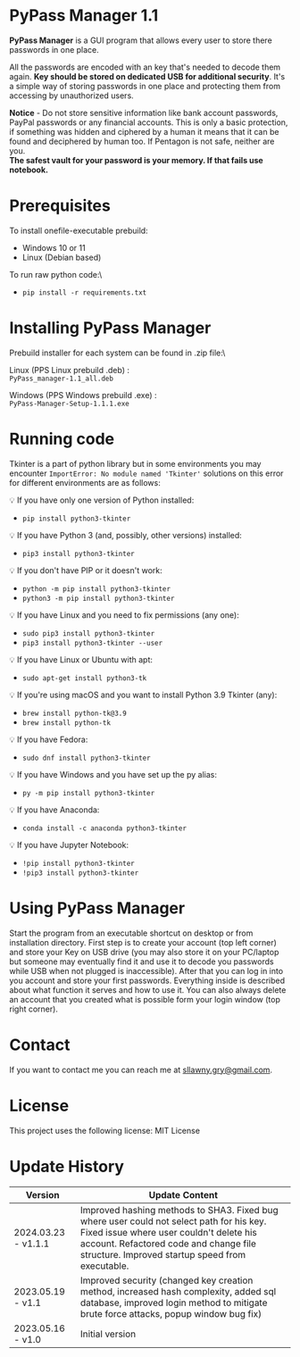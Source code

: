 # PyPass Manager 1.1

**PyPass Manager** is a GUI program that allows every user to store there passwords in one place.

All the passwords are encoded with an key that's needed to decode them again. **Key should be stored on dedicated USB 
for additional security**. It's a simple way of storing passwords in one place and protecting them from accessing 
by unauthorized users.

**Notice** - Do not store sensitive information like bank account passwords, PayPal passwords or any financial accounts. 
This is only a basic protection, if something was hidden and ciphered by a human it means that it can be found and 
deciphered by human too. If Pentagon is not safe, neither are you. \
**The safest vault for your password is your memory. If that fails use notebook.**

# Prerequisites 

To install onefile-executable prebuild: 
- Windows 10 or 11
- Linux (Debian based)

To run raw python code:\
- `pip install -r requirements.txt`


# Installing PyPass Manager

Prebuild installer for each system can be found in .zip file:\

Linux (PPS Linux prebuild .deb) :\
`PyPass_manager-1.1_all.deb`

Windows (PPS Windows prebuild .exe) :\
`PyPass-Manager-Setup-1.1.1.exe`

# Running code

Tkinter is a part of python library but in some environments you may encounter `ImportError: No module named 'Tkinter'` 
solutions on this error for different environments are as follows:

💡 If you have only one version of Python installed:
- `pip install python3-tkinter`

💡 If you have Python 3 (and, possibly, other versions) installed:
- `pip3 install python3-tkinter`

💡 If you don't have PIP or it doesn't work:
- `python -m pip install python3-tkinter`
- `python3 -m pip install python3-tkinter`

💡 If you have Linux and you need to fix permissions (any one):
- `sudo pip3 install python3-tkinter`
- `pip3 install python3-tkinter --user`

💡 If you have Linux or Ubuntu with apt:
- `sudo apt-get install python3-tk`

💡 If you're using macOS and you want to install Python 3.9 Tkinter (any):
- `brew install python-tk@3.9`
- `brew install python-tk`

💡 If you have Fedora:
- `sudo dnf install python3-tkinter`

💡 If you have Windows and you have set up the py alias:
- `py -m pip install python3-tkinter`

💡 If you have Anaconda:
- `conda install -c anaconda python3-tkinter`

💡 If you have Jupyter Notebook:
- `!pip install python3-tkinter`
- `!pip3 install python3-tkinter`

# Using PyPass Manager

Start the program from an executable shortcut on desktop or from installation directory. First step is to create your 
account (top left corner) and store your Key on USB drive (you may also store it on your PC/laptop but someone may 
eventually find it and use it to decode you passwords while USB when not plugged is inaccessible). After that you can 
log in into you account and store your first passwords. Everything inside is described about what function it serves 
and how to use it. You can also always delete an account that you created what is possible form your login window 
(top right corner).

# Contact

If you want to contact me you can reach me at sllawny.gry@gmail.com.

# License

This project uses the following license: MIT License

# Update History

<table>
<thead>
	<tr>
		<th>Version</th>
		<th>Update Content</th>
	</tr>
</thead>
<tbody>
    <tr>
		<td>2024.03.23 - v1.1.1</td>
		<td>Improved hashing methods to SHA3. Fixed bug where user could not select path for his key. Fixed issue 
            where user couldn't delete his account. Refactored code and change file structure. Improved startup speed
            from executable.</td>
	</tr>
	<tr>
		<td>2023.05.19 - v1.1</td>
		<td>Improved security (changed key creation method, increased hash complexity, added sql database, improved 
            login method to mitigate brute force attacks, popup window bug fix)</td>
	</tr>
	<tr>
	    <td>2023.05.16 - v1.0</td>
	    <td>Initial version</td>
</tbody>
</table>
